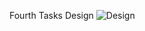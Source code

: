 Fourth Tasks Design
![Design](../Develop/code_clan_second_tasks/asset/Screenshot_20210726-135051.png)

